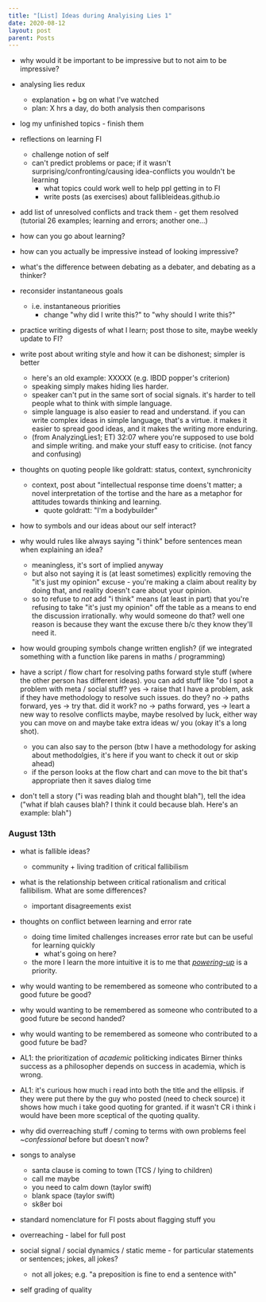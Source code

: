 ```yaml
---
title: "[List] Ideas during Analyising Lies 1"
date: 2020-08-12
layout: post
parent: Posts
---
```


- why would it be important to be impressive but to not aim to be impressive?

- analysing lies redux
  - explanation + bg on what I've watched
  - plan: X hrs a day, do both analysis then comparisons

- log my unfinished topics - finish them

- reflections on learning FI
  - challenge notion of self
  - can't predict problems or pace; if it wasn't surprising/confronting/causing idea-conflicts you wouldn't be learning
    - what topics could work well to help ppl getting in to FI
    - write posts (as exercises) about fallibleideas.github.io

- add list of unresolved conflicts and track them - get them resolved (tutorial 26 examples; learning and errors; another one...)

- how can you go about learning?

- how can you actually be impressive instead of looking impressive?

- what's the difference between debating as a debater, and debating as a thinker?

- reconsider instantaneous goals
  - i.e. instantaneous priorities
    - change "why did I write this?" to "why should I write this?"

- practice writing digests of what I learn; post those to site, maybe weekly update to FI?

- write post about writing style and how it can be dishonest; simpler is better
  - here's an old example: XXXXX (e.g. IBDD popper's criterion)
  - speaking simply makes hiding lies harder.
  - speaker can't put in the same sort of social signals. it's harder to tell people what to think with simple language.
  - simple language is also easier to read and understand. if you can write complex ideas in simple language, that's a virtue. it makes it easier to spread good ideas, and it makes the writing more enduring.
  - (from AnalyzingLies1; ET) 32:07 where you're supposed to use bold and simple writing. and make your stuff easy to criticise. (not fancy and confusing)

- thoughts on quoting people like goldratt: status, context, synchronicity
  - context, post about "intellectual response time doens't matter; a novel interpretation of the tortise and the hare as a metaphor for attitudes towards thinking and learning.
    - quote goldratt: "I'm a bodybuilder"

- how to symbols and our ideas about our self interact?

- why would rules like always saying "i think" before sentences mean when explaining an idea?
  - meaningless, it's sort of implied anyway
  - but also not saying it is (at least sometimes) explicitly removing the "it's just my opinion" excuse - you're making a claim about reality by doing that, and reality doesn't care about your opinion.
  - so to refuse to *not* add "i think" means (at least in part) that you're refusing to take "it's just my opinion" off the table as a means to end the discussion irrationally. why would someone do that? well one reason is because they want the excuse there b/c they know they'll need it.

- how would grouping symbols change written english? (if we integrated something with a function like parens in maths / programming)

- have a script / flow chart for resolving paths forward style stuff (where the other person has different ideas). you can add stuff like "do I spot a problem with meta / social stuff? yes -> raise that I have a problem, ask if they have methodology to resolve such issues. do they? no -> paths forward, yes -> try that. did it work? no -> paths forward, yes -> leart a new way to resolve conflicts maybe, maybe resolved by luck, either way you can move on and maybe take extra ideas w/ you (okay it's a long shot).
  - you can also say to the person (btw I have a methodology for asking about methodolgies, it's here if you want to check it out or skip ahead)
  - if the person looks at the flow chart and can move to the bit that's appropriate then it saves dialog time

- don't tell a story ("i was reading blah and thought blah"), tell the idea ("what if blah causes blah? I think it could because blah. Here's an example: blah")

### August 13th

- what is fallible ideas?
  - community + living tradition of critical fallibilism

- what is the relationship between critical rationalism and critical fallibilism. What are some differences?
  - important disagreements exist

- thoughts on conflict between learning and error rate
  - doing time limited challenges increases error rate but can be useful for learning quickly
    - what's going on here?
  - the more I learn the more intuitive it is to me that [*powering-up*](https://www.elliottemple.com/essays/life-overreaching-correcting-error) is a priority.

- why would wanting to be remembered as someone who contributed to a good future be good?
  
- why would wanting to be remembered as someone who contributed to a good future be second handed?

- why would wanting to be remembered as someone who contributed to a good future be bad?

- AL1: the prioritization of *academic* politicking indicates Birner thinks success as a philosopher depends on success in academia, which is wrong.

- AL1: it's curious how much i read into both the title and the ellipsis. if they were put there by the guy who posted (need to check source) it shows how much i take good quoting for granted. if it wasn't CR i think i would have been more sceptical of the quoting quality.

- why did overreaching stuff / coming to terms with own problems feel *~confessional* before but doesn't now?

- songs to analyse
  - santa clause is coming to town (TCS / lying to children)
  - call me maybe
  - you need to calm down (taylor swift)
  - blank space (taylor swift)
  - sk8er boi

- standard nomenclature for FI posts about flagging stuff you
- overreaching - label for full post
- social signal / social dynamics / static meme - for particular statements or sentences; jokes, all jokes?
  - not all jokes; e.g. "a preposition is fine to end a sentence with"
- self grading of quality
